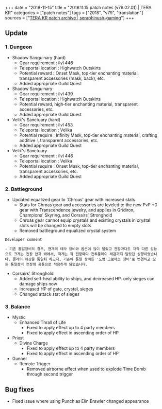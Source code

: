 +++
date = "2018-11-15"
title = "2018.11.15 patch notes (v79.02.01) | TERA KR"
categories = ["patch notes"]
tags = ["2018", "v79", "translation"]
sources = ["[TERA KR patch archive | seraphinush-gaming](/ko/patch/2018/v79-02-01)"]
+++

## Update

### **1.** Dungeon
- Shadow Sanguinary (hard)
  - Gear requirement : ilvl 446
  - Teleportal location : Highwatch Outskirts
  - Potential reward : Onset Mask, top-tier enchanting material, transparent accessories (mask, back), etc.
  - Added appropriate Guild Quest
- Shadow Sanguinary
  - Gear requirement : ilvl 439
  - Teleportal location : Highwatch Outskirts
  - Potential reward, high-tier enchanting material, transparent accessories, etc.
  - Added appropriate Guild Quest
- Velik's Sanctuary (hard)
  - Gear requirement : ilvl 453
  - Teleportal location : Velika
  - Potential require : Infinity Mask, top-tier enchanting material, crafting additive I, transparent accessories, etc.
  - Added appropriate Guild Quest
- Velik's Sanctuary
  - Gear requirement : ilvl 446
  - Teleportal location : Velika
  - Potential require : Onset Mask, top-tier enchanting material, transparent accessories, etc.
  - Added appropriate Guild Quest

### **2.** Battleground
- Updated equalized gear to 'Chroas' gear with increased stats
  - Stats for Chroas gear and accessories are leveled to the new PvP +0 gear with Transcendence jewelry, and applies in Gridiron, Champions' Skyring, and Corsairs' Stronghold
  - Chroas gear cannot equip crystals and existing crystals in crystal slots will be changed to empty slots
  - Removed battleground equalized crystal system

```
Developer comment

- 기존 통일장비의 경우, 현재의 테라 장비와 옵션이 많이 달랐고 전장마다도 각각 다른 성능으로 크게는 전장 안과 밖에서, 작게는 각 전장마다 전투플레이 체감까지 달랐던 상황이었습니다. 플레이 체감을 통일화 하고자, 기존에 통일 장비를 '노병 크로아스 장비'로 변경하고 모든 통일장비 전장에 공통으로 적용하게 되었습니다.
```

- Corsairs' Stronghold
  - Added self-heal ability to ships, and decreased HP. only sieges can damage ships now
  - Increased HP of gate, crystal, sieges
  - Changed attack stat of sieges

### **3.** Balance
- Mystic
  - Enhanced Thrall of Life
    - Fixed to apply effect up to 4 party members
    - Fixed to apply effect in ascending order of HP
- Priest
  - Divine Charge
    - Fixed to apply effect up to 4 party members
    - Fixed to apply effect in ascending order of HP
- Gunner
  - Remote Trigger
    - Removed airborne effect when used to explode Time Bomb through second trigger

## Bug fixes

- Fixed issue where using Punch as Elin Brawler changed appearance
